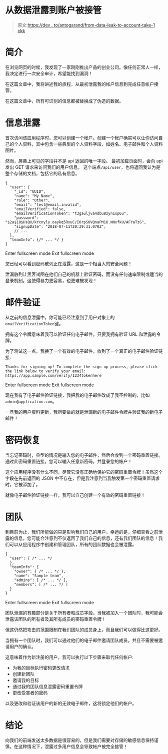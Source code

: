 # 从数据泄露到账户被接管

> 原文:[https://dev . to/antogarand/from-data-leak-to-account-take-1 ckk](https://dev.to/antogarand/from-data-leak-to-account-takeover-1kck)

# 简介

在浏览网页的时候，我发现了一家刚刚推出产品的创业公司。像任何正常人一样，我决定进行一次安全审计，希望能找到漏洞！

在这篇文章中，我将讲述我的旅程，从最初泄露我的帐户信息到完成任意帐户接管。

在这篇文章中，所有可识别的信息都被替换成了伪造的数据。

# 信息泄露

首次访问该应用程序时，您可以创建一个帐户。创建一个帐户确实可以让你访问自己的个人资料，其中包含一些典型的个人资料字段，如姓名、电子邮件和个人资料图片。

然而，屏幕上可见的字段并不是 api 返回的唯一字段。
最初加载页面时，会向 api 发出 GET 请求来访问我们的用户信息。
这个端点`/api/user`，也将返回我认为是整个存储的文档，包括它的私有信息。

```
{
  "user": {
    "_id": "UUID",
    "name": "My Name",
    "role": "Other",
    "email": "test@email.invalid",
    "emailVerified": false,
    "emailVerificationToken": "t3gauljva4dbu8zyn1xp6u",
    "password": "$2a$10$HsQX/kYcnyly.oaykq5RxuC/IOrpSOVQnaPM18.NNxfkU/AFYaTzG",
    "signupDate": "2018-07-11T20:39:31.070Z",
    // ...
  },
  "teamInfo": {/* ... */ }
} 
```

Enter fullscreen mode Exit fullscreen mode

您已经可以看到密码散列正在泄露，这是一个相当大的安全问题！

泄漏散列让黑客试图在他们自己的机器上验证密码，而没有任何速率限制或适当的登录机制。这使得暴力更容易，也更难被发现！

# 邮件验证

从之前的信息泄露中，你可能已经注意到了用户对象上的`emailVerificationToken`键。

拥有这个令牌意味着我可以验证任何电子邮件，只要我拥有验证 URL 和泄露的令牌。

为了测试这一点，我换了一个有效的电子邮件，收到了一个真正的电子邮件验证链接:

```
Thanks for signing up! To complete the sign-up process, please click the link below to verify your email:
https://app.sample.com/verify/1234tokenhere 
```

Enter fullscreen mode Exit fullscreen mode

现在我有了电子邮件验证链接，我把我的电子邮件改成了我不控制的，比如`admin@application.com`。

一旦我的用户资料更新，我所要做的就是泄漏新的电子邮件令牌并验证我的新电子邮件！

# 密码恢复

当忘记密码时，典型的情况是输入您的电子邮件，然后会收到一个密码重置链接。
通过此密码重置链接，您可以输入任意新密码，并登录您的帐户！

这个应用程序没有什么不同，尽管它没有正确地保护它的密码重置令牌！虽然这个字段在先前返回的 JSON 中不存在，但是我注意到当我触发第一个密码重置请求时，它被添加了。

就像电子邮件验证链接一样，我可以自己创建一个有效的密码重置链接！

# 团队

到目前为止，我们所能做的只是影响我们自己的用户。幸运的是，仔细查看之前泄露的信息，您可能会注意到不仅返回了我们自己的信息，还有我们团队的信息！我们可以从应用程序中创建和管理团队，所有的团队数据也会被泄露。

```
{
  "user": { /* ... */
  },
  "teamInfo": {
    "owner": { /* ... */ },
    "name": "Sample team",
    "admins": [ /* ... */ ],
    "members": [ /* ... */ ]
  }
} 
```

Enter fullscreen mode Exit fullscreen mode

团队泄漏的有趣部分是关于所有者和成员字段。当我被加入一个团队时，我可能会泄露该团队的所有者及其所有成员的密码重置令牌！

但这仍然把攻击的范围限制在我们团队的成员身上，而且我们可以做得比这更好。

当拥有一个团队时，我们可以通过他们的电子邮件邀请团队成员，并且不需要被邀请用户的确认。

这意味着作为新注册的用户，我可以执行以下步骤来取代任何帐户:

*   为我的目标执行密码更改请求
*   创建新团队
*   邀请我的目标
*   通过我的团队信息泄露密码重置令牌
*   更改受害者的密码

以及更改和验证该用户的新的无效电子邮件，这将锁定他们的帐户。

# 结论

向我们的前端发送太多数据是很容易的，但是我们需要对存储的敏感信息保持谨慎。在这种情况下，泄露过多用户信息会导致帐户被完全接管！